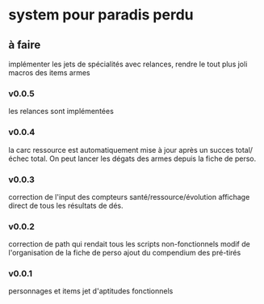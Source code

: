 # system pour paradis perdu

## à faire

implémenter les jets de spécialités avec relances,
rendre le tout plus joli
macros des items armes

### v0.0.5

les relances sont implémentées

### v0.0.4

la carc ressource est automatiquement mise à jour après un succes total/échec total.
On peut lancer les dégats des armes depuis la fiche de perso.

### v0.0.3

correction de l'input des compteurs santé/ressource/évolution
affichage direct de tous les résultats de dés.

### v0.0.2

correction de path qui rendait tous les scripts non-fonctionnels
modif de l'organisation de la fiche de perso
ajout du compendium des pré-tirés

### v0.0.1

personnages et items
jet d'aptitudes fonctionnels

